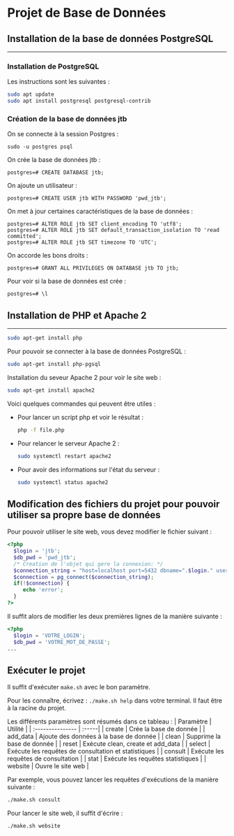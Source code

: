 # Projet de Base de Données

## Installation de la base de données PostgreSQL 
------------------------
### Installation de PostgreSQL
Les instructions sont les suivantes :
```bash
sudo apt update
sudo apt install postgresql postgresql-contrib
```

### Création de la base de données jtb
On se connecte à la session Postgres :
```
sudo -u postgres psql
```
On crée la base de données jtb :
```
postgres=# CREATE DATABASE jtb;
```

On ajoute un utilisateur :

```
postgres=# CREATE USER jtb WITH PASSWORD 'pwd_jtb';
```
On met à jour certaines caractéristiques de la base de données : 
```
postgres=# ALTER ROLE jtb SET client_encoding TO 'utf8';
postgres=# ALTER ROLE jtb SET default_transaction_isolation TO 'read committed';
postgres=# ALTER ROLE jtb SET timezone TO 'UTC';
```

On accorde les bons droits : 

```
postgres=# GRANT ALL PRIVILEGES ON DATABASE jtb TO jtb;
```

Pour voir si la base de données est crée : 
```
postgres=# \l
```

## Installation de PHP et Apache 2
-----------
```bash
sudo apt-get install php
```

Pour pouvoir se connecter à la base de données PostgreSQL :
```bash 
sudo apt-get install php-pgsql
```

Installation du seveur Apache 2 pour voir le site web : 
```bash
sudo apt-get install apache2
```

Voici quelques commandes qui peuvent être utiles :

- Pour lancer un script php et voir le résultat : 
    ```bash
    php -f file.php
    ```
- Pour relancer le serveur Apache 2 : 
    ```bash 
    sudo systemctl restart apache2
    ```

- Pour avoir des informations sur l'état du serveur :
    ```bash
    sudo systemctl status apache2
    ```

## Modification des fichiers du projet pour pouvoir utiliser sa propre base de données

Pour pouvoir utiliser le site web, vous devez modifier le fichier suivant : 
```PHP
<?php
  $login = 'jtb';
  $db_pwd = 'pwd_jtb';
  /* Creation de l'objet qui gere la connexion: */
  $connection_string = "host=localhost port=5432 dbname=".$login." user=".$login." password=".$db_pwd;
  $connection = pg_connect($connection_string);
  if(!$connection) {
     echo 'error';
  }
?> 
```
Il suffit alors de modifier les deux premières lignes de la manière suivante :
```PHP
<?php
  $login = 'VOTRE_LOGIN';
  $db_pwd = 'VOTRE_MOT_DE_PASSE';
...
```

## Exécuter le projet
Il suffit d'exécuter `make.sh` avec le bon paramètre. 

Pour les connaître, écrivez : `./make.sh help` dans votre terminal. Il faut être à la racine du projet. 

Les différents paramètres sont résumés dans ce tableau :
| Paramètre  |  Utilité |
| :--------------- | :-----|
| create  |     Crée la base de donnée |
| add_data  |   Ajoute des données à la base de donnée |
| clean  |    Supprime la base de donnée |
| reset | Exécute clean, create et add_data |
| select  |   Exécute les requêtes de consultation et statistiques |
| consult  |   Exécute les requêtes de consultation |
| stat  |   Exécute les requêtes statistiques |
| website  |    Ouvre le site web |

Par exemple, vous pouvez lancer les requêtes d'exécutions de la manière suivante : 

```bash
./make.sh consult
```

Pour lancer le site web, il suffit d'écrire : 
```bash
./make.sh website
```